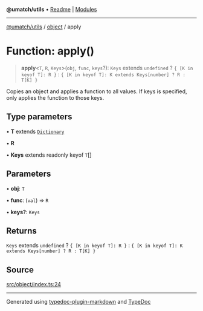 **@umatch/utils** • [Readme](../../index.md) \| [Modules](../../modules.md)

***

[@umatch/utils](../../modules.md) / [object](../index.md) / apply

# Function: apply()

> **apply**\<`T`, `R`, `Keys`\>(`obj`, `func`, `keys`?): `Keys` extends `undefined` ? `{ [K in keyof T]: R }` : `{ [K in keyof T]: K extends Keys[number] ? R : T[K] }`

Copies an object and applies a function to all values. If keys is
specified, only applies the function to those keys.

## Type parameters

• **T** extends [`Dictionary`](../../index/type-aliases/Dictionary.md)

• **R**

• **Keys** extends readonly keyof `T`[]

## Parameters

• **obj**: `T`

• **func**: (`val`) => `R`

• **keys?**: `Keys`

## Returns

`Keys` extends `undefined` ? `{ [K in keyof T]: R }` : `{ [K in keyof T]: K extends Keys[number] ? R : T[K] }`

## Source

[src/object/index.ts:24](https://github.com/umatch-oficial/utils/blob/6e00801/src/object/index.ts#L24)

***

Generated using [typedoc-plugin-markdown](https://www.npmjs.com/package/typedoc-plugin-markdown) and [TypeDoc](https://typedoc.org/)

